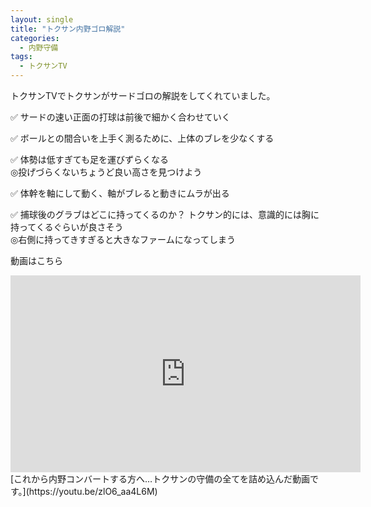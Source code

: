 ```yaml
---
layout: single
title: "トクサン内野ゴロ解説"
categories:
  - 内野守備
tags:
  - トクサンTV
---
```


トクサンTVでトクサンがサードゴロの解説をしてくれていました。

✅ サードの速い正面の打球は前後で細かく合わせていく

✅ ボールとの間合いを上手く測るために、上体のブレを少なくする

✅ 体勢は低すぎても足を運びずらくなる  
◎投げづらくないちょうど良い高さを見つけよう

✅ 体幹を軸にして動く、軸がブレると動きにムラが出る

✅ 捕球後のグラブはどこに持ってくるのか？
トクサン的には、意識的には胸に持ってくるぐらいが良さそう  
◎右側に持ってきすぎると大きなファームになってしまう

動画はこちら
<iframe width="560" height="315" src="https://www.youtube.com/embed/zlO6_aa4L6M" frameborder="0" allow="accelerometer; autoplay; encrypted-media; gyroscope; picture-in-picture" allowfullscreen></iframe>
[これから内野コンバートする方へ…トクサンの守備の全てを詰め込んだ動画です。](https://youtu.be/zlO6_aa4L6M)